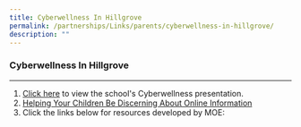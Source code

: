 ```yaml
---
title: Cyberwellness In Hillgrove
permalink: /partnerships/Links/parents/cyberwellness-in-hillgrove/
description: ""
---
```

### **Cyberwellness In Hillgrove**
---------------------------------------------------------------------

1.  [Click here](https://drive.google.com/file/d/0B_M5kbKUVTeFMk5CVDRKTGhRTDQ/view) to view the school's Cyberwellness presentation.
2.  [Helping Your Children Be Discerning About Online Information](https://drive.google.com/file/d/1RxmeOwFTwrSvSz0IZSznkhypla_h3pp2/view?usp=sharing)
3.  Click the links below for resources developed by MOE:

